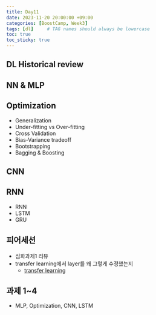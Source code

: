 ```yaml
---
title: Day11
date: 2023-11-20 20:00:00 +09:00
categories: [BoostCamp, Week3]
tags: [dl]     # TAG names should always be lowercase
toc: true
toc_sticky: true
---
```


## DL Historical review

## NN & MLP

## Optimization
- Generalization
- Under-fitting vs Over-fitting
- Cross Validation
- Bias-Variance tradeoff
- Bootstrapping
- Bagging & Boosting

## CNN

## RNN
- RNN
- LSTM
- GRU

## 피어세션
- 심화과제1 리뷰
- transfer learning에서 layer를 왜 그렇게 수정했는지
	- [transfer learning](https://lostdesire.github.io/posts/transfer_learning/)

## 과제 1~4
- MLP, Optimization, CNN, LSTM

